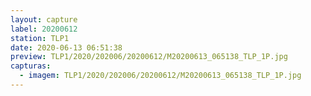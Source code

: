 ```yaml
---
layout: capture
label: 20200612
station: TLP1
date: 2020-06-13 06:51:38
preview: TLP1/2020/202006/20200612/M20200613_065138_TLP_1P.jpg
capturas:
  - imagem: TLP1/2020/202006/20200612/M20200613_065138_TLP_1P.jpg
---
```

